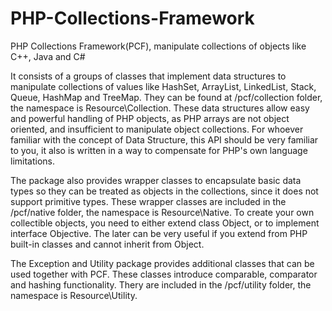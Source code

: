# PHP-Collections-Framework
PHP Collections Framework(PCF), manipulate collections of objects like C++, Java and C#

It consists of a groups of classes that implement data structures to manipulate collections of values like HashSet, ArrayList, LinkedList, Stack, Queue, HashMap and TreeMap. They can be found at /pcf/collection folder, the namespace is Resource\Collection. These data structures allow easy and powerful handling of PHP objects, as PHP arrays are not object oriented, and insufficient to manipulate object collections. For whoever familiar with the concept of Data Structure, this API should be very familiar to you, it also is written in a way to compensate for PHP's own language limitations. 

The package also provides wrapper classes to encapsulate basic data types so they can be treated as objects in the collections, since it does not support primitive types. These wrapper classes are included in the /pcf/native folder, the namespace is Resource\Native. To create your own collectible objects, you need to either extend class Object, or to implement interface Objective. The later can be very useful if you extend from PHP built-in classes and cannot inherit from Object.

The Exception and Utility package provides additional classes that can be used together with PCF. These classes introduce comparable, comparator and hashing functionality. Thery are included in the /pcf/utility folder, the namespace is Resource\Utility.
